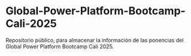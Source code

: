 # Global-Power-Platform-Bootcamp-Cali-2025
Repositorio público, para almacenar la información de las ponencias del Global Power Platform Bootcamp Cali 2025.
